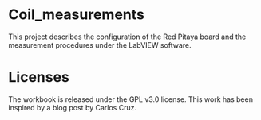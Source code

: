 # Coil_measurements
This project describes the configuration of the Red Pitaya board and the measurement procedures under the LabVIEW software.

# Licenses
The workbook is released under the GPL v3.0 license. This work has been inspired by a blog post by Carlos Cruz.
